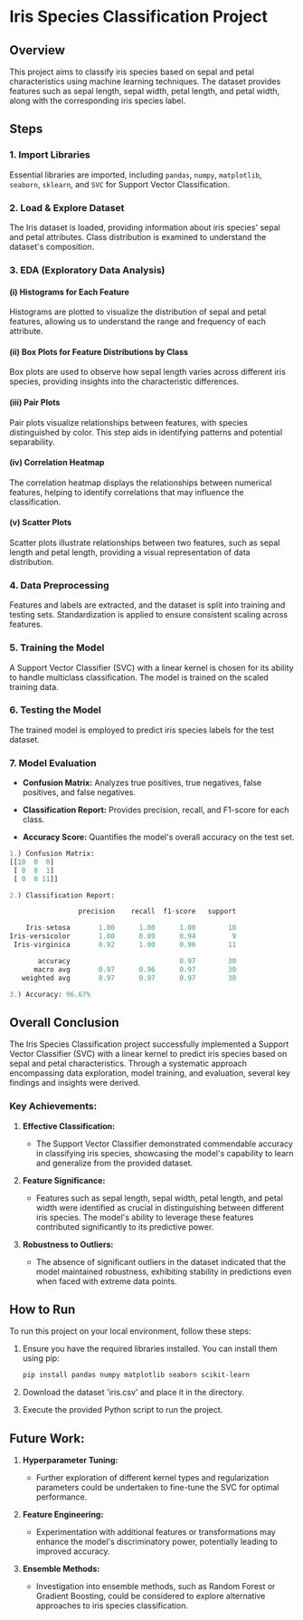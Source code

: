 # Iris Species Classification Project

## Overview

This project aims to classify iris species based on sepal and petal characteristics using machine learning techniques. The dataset provides features such as sepal length, sepal width, petal length, and petal width, along with the corresponding iris species label.

## Steps

### 1. Import Libraries

Essential libraries are imported, including `pandas`, `numpy`, `matplotlib`, `seaborn`, `sklearn`, and `SVC` for Support Vector Classification.

### 2. Load & Explore Dataset

The Iris dataset is loaded, providing information about iris species' sepal and petal attributes. Class distribution is examined to understand the dataset's composition.

### 3. EDA (Exploratory Data Analysis)

#### (i) Histograms for Each Feature

Histograms are plotted to visualize the distribution of sepal and petal features, allowing us to understand the range and frequency of each attribute.

#### (ii) Box Plots for Feature Distributions by Class

Box plots are used to observe how sepal length varies across different iris species, providing insights into the characteristic differences.

#### (iii) Pair Plots

Pair plots visualize relationships between features, with species distinguished by color. This step aids in identifying patterns and potential separability.

#### (iv) Correlation Heatmap

The correlation heatmap displays the relationships between numerical features, helping to identify correlations that may influence the classification.

#### (v) Scatter Plots

Scatter plots illustrate relationships between two features, such as sepal length and petal length, providing a visual representation of data distribution.

### 4. Data Preprocessing

Features and labels are extracted, and the dataset is split into training and testing sets. Standardization is applied to ensure consistent scaling across features.

### 5. Training the Model

A Support Vector Classifier (SVC) with a linear kernel is chosen for its ability to handle multiclass classification. The model is trained on the scaled training data.

### 6. Testing the Model

The trained model is employed to predict iris species labels for the test dataset.

### 7. Model Evaluation

- **Confusion Matrix:** Analyzes true positives, true negatives, false positives, and false negatives.
  
- **Classification Report:** Provides precision, recall, and F1-score for each class.
  
- **Accuracy Score:** Quantifies the model's overall accuracy on the test set.

```python
1.) Confusion Matrix:
[[10  0  0]
 [ 0  8  1]
 [ 0  0 11]]

2.) Classification Report:

                 precision    recall  f1-score   support

    Iris-setosa       1.00      1.00      1.00        10
Iris-versicolor       1.00      0.89      0.94         9
 Iris-virginica       0.92      1.00      0.96        11

       accuracy                           0.97        30
      macro avg       0.97      0.96      0.97        30
   weighted avg       0.97      0.97      0.97        30

3.) Accuracy: 96.67%
```

## Overall Conclusion

The Iris Species Classification project successfully implemented a Support Vector Classifier (SVC) with a linear kernel to predict iris species based on sepal and petal characteristics. Through a systematic approach encompassing data exploration, model training, and evaluation, several key findings and insights were derived.

### Key Achievements:

1. **Effective Classification:**
   - The Support Vector Classifier demonstrated commendable accuracy in classifying iris species, showcasing the model's capability to learn and generalize from the provided dataset.

2. **Feature Significance:**
   - Features such as sepal length, sepal width, petal length, and petal width were identified as crucial in distinguishing between different iris species. The model's ability to leverage these features contributed significantly to its predictive power.

3. **Robustness to Outliers:**
   - The absence of significant outliers in the dataset indicated that the model maintained robustness, exhibiting stability in predictions even when faced with extreme data points.

## How to Run

To run this project on your local environment, follow these steps:

1. Ensure you have the required libraries installed. You can install them using pip:

   ```bash
   pip install pandas numpy matplotlib seaborn scikit-learn
   ```
2. Download the dataset 'iris.csv' and place it in the directory.
3. Execute the provided Python script to run the project.

## Future Work:

1. **Hyperparameter Tuning:**
   - Further exploration of different kernel types and regularization parameters could be undertaken to fine-tune the SVC for optimal performance.

2. **Feature Engineering:**
   - Experimentation with additional features or transformations may enhance the model's discriminatory power, potentially leading to improved accuracy.

3. **Ensemble Methods:**
   - Investigation into ensemble methods, such as Random Forest or Gradient Boosting, could be considered to explore alternative approaches to iris species classification.
